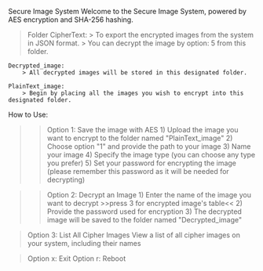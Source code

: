 Secure Image System
Welcome to the Secure Image System, powered by AES encryption and SHA-256 hashing.

>Folder
    CipherText:
        > To export the encrypted images from the system in JSON format.
        > You can decrypt the image by option: 5 from this folder.

    Decrypted_image:
        > All decrypted images will be stored in this designated folder.
    
    PlainText_image:
        > Begin by placing all the images you wish to encrypt into this designated folder.

How to Use:
>>Option 1: Save the image with AES
    1) Upload the image you want to encrypt to the folder named "PlainText_image"
    2) Choose option "1" and provide the path to your image
    3) Name your image
    4) Specify the image type (you can choose any type you prefer)
    5) Set your password for encrypting the image (please remember this password as it will be needed for decrypting)

>>Option 2: Decrypt an Image
    1) Enter the name of the image you want to decrypt >>press 3 for encrypted image's table<<
    2) Provide the password used for encryption
    3) The decrypted image will be saved to the folder named "Decrypted_image"
    

>Option 3: List All Cipher Images
    View a list of all cipher images on your system, including their names


>Option x: Exit
>Option r: Reboot

